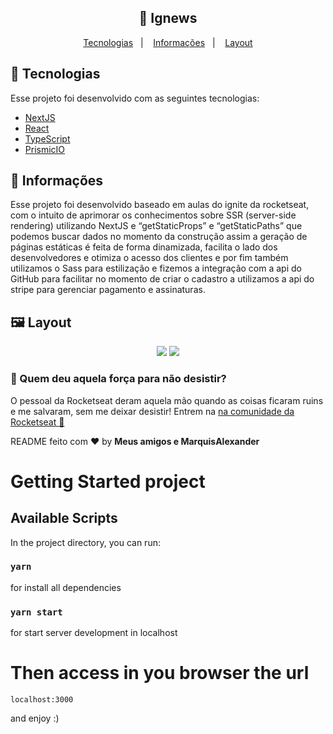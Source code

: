 <h2 align="center">
  🚀 Ignews
</h2>

<p align="center">
  <a href="#rocket-tecnologias">Tecnologias</a>&nbsp;&nbsp;&nbsp;|&nbsp;&nbsp;&nbsp;
  <a href="#-informações">Informações</a>&nbsp;&nbsp;&nbsp;|&nbsp;&nbsp;&nbsp;
  <a href="#-layout">Layout</a>
</p>

## :rocket: Tecnologias

Esse projeto foi desenvolvido com as seguintes tecnologias:

- [NextJS](https://nextjs.org/)
- [React](https://reactjs.org)
- [TypeScript](https://www.typescriptlang.org/)
- [PrismicIO](https://prismic.io/)

## 🤔 Informações

Esse projeto foi desenvolvido baseado em aulas do ignite da rocketseat, com o intuito de aprimorar os conhecimentos sobre SSR (server-side rendering) utilizando NextJS e “getStaticProps” e “getStaticPaths” que podemos buscar dados no momento da construção assim a geração de páginas estáticas é feita de forma dinamizada, facilita o lado dos desenvolvedores e otimiza o acesso dos clientes e por fim também utilizamos o Sass para estilização e fizemos a integração com a api do GitHub para facilitar no momento de criar o cadastro a utilizamos a api do stripe para gerenciar pagamento e assinaturas.

## 🖼 Layout
<p align="center">
<img src="https://user-images.githubusercontent.com/51330232/114632847-db67b880-9c95-11eb-8dcd-77aadf5ba027.png">
<img src="https://user-images.githubusercontent.com/51330232/114632852-dc98e580-9c95-11eb-98d1-62f3dfc8e082.png">
</p>

### :muscle: Quem deu aquela força para não desistir?

O pessoal da Rocketseat deram aquela mão quando as coisas ficaram ruins e me salvaram, sem me deixar desistir!
Entrem na [na comunidade da Rocketseat :rocket:](https://discordapp.com/invite/gCRAFhc)

README feito com ❤️ by **Meus amigos e MarquisAlexander**


# Getting Started project

## Available Scripts

In the project directory, you can run:

### `yarn`
for install all dependencies

### `yarn start`
for start server development in localhost

# Then access in you browser the url 
`localhost:3000`

and enjoy :)
